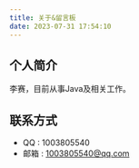 ```yaml
---
title: 关于&留言板
date: 2023-07-31 17:54:10
---
```


## 个人简介

李赛，目前从事Java及相关工作。







## 联系方式

- QQ : 1003805540
- 邮箱 : 1003805540@qq.com
